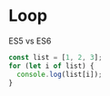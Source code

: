 # Loop

ES5 vs ES6

```js
const list = [1, 2, 3];
for (let i of list) {
  console.log(list[i]);
}
```
